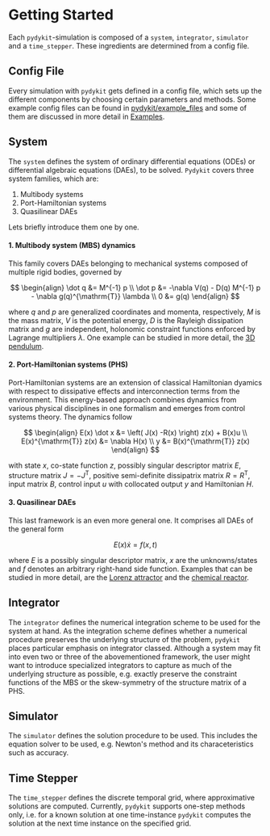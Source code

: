 # Getting Started

Each `pydykit`-simulation is composed of a `system`, `integrator`, `simulator` and a `time_stepper`. These ingredients are determined from a config file.

## Config File

Every simulation with `pydykit` gets defined in a config file,
which sets up the different components by choosing certain parameters and methods.
Some example config files can be found in [pydykit/example_files][source_pydykit_examples]
and some of them are discussed in more detail in [Examples](examples/pendulum_3d.md).

## System

The `system` defines the system of ordinary differential equations (ODEs)
or differential algebraic equations (DAEs), to be solved.
`Pydykit` covers three system families,
which are:

1. Multibody systems
2. Port-Hamiltonian systems
3. Quasilinear DAEs

Lets briefly introduce them one by one.

#### 1. Multibody system (MBS) dynamics <a name="mbs"></a>

This family covers DAEs belonging to mechanical systems composed of multiple rigid bodies, governed by

$$
\begin{align}
\dot q &= M^{-1} p \\
\dot p &= -\nabla V(q) - D(q) M^{-1} p - \nabla g(q)^{\mathrm{T}} \lambda \\
0 &= g(q)
\end{align}
$$

where $q$ and $p$ are generalized coordinates and momenta, respectively,
$M$ is the mass matrix, $V$ is the potential energy,
$D$ is the Rayleigh dissipation matrix and $g$ are independent,
holonomic constraint functions enforced by Lagrange multipliers $\lambda$.
One example can be studied in more detail, the [3D pendulum](examples/pendulum_3d.md).

<!-- TODO: include -->
<!-- References: ... -->

#### 2. Port-Hamiltonian systems (PHS)

Port-Hamiltonian systems are an extension of classical Hamiltonian dyamics
with respect to dissipative effects and interconnection terms from the environment.
This energy-based approach combines dynamics from various physical disciplines in one formalism
and emerges from control systems theory.
The dynamics follow

$$
\begin{align}
E(x) \dot x &= \left( J(x) -R(x) \right) z(x)  + B(x)u \\
E(x)^{\mathrm{T}} z(x) &= \nabla H(x) \\
y &= B(x)^{\mathrm{T}} z(x)
\end{align}
$$

with state $x$, co-state function $z$, possibly singular descriptor matrix $E$,
structure matrix $J=-J^{\mathrm{T}}$, positive semi-definite dissipatrix matrix $R=R^{\mathrm{T}}$,
input matrix $B$, control input $u$ with collocated output $y$ and Hamiltonian $H$.

<!-- TODO: include -->
<!-- References: ... -->

#### 3. Quasilinear DAEs

This last framework is an even more general one.
It comprises all DAEs of the general form

$$
E(x) \dot x = f(x,t)
$$

where $E$ is a possibly singular descriptor matrix,
$x$ are the unknowns/states and $f$ denotes an arbitrary right-hand side function.
Examples that can be studied in more detail, are the [Lorenz attractor](examples/lorenz.md)
and the [chemical reactor](examples/reactor.md).

## Integrator

The `integrator` defines the numerical integration scheme
to be used for the system at hand.
As the integration scheme defines whether a numerical procedure preserves the underlying structure of the problem,
`pydykit` places particular emphasis on integrator classed.
Although a system may fit into even two or three of the abovementioned framework,
the user might want to introduce specialized integrators to capture as much of the underlying structure as possible,
e.g. exactly preserve the constraint functions of the MBS or the skew-symmetry of the structure matrix of a PHS.

## Simulator

The `simulator` defines the solution procedure to be used.
This includes the equation solver to be used,
e.g. Newton's method and its characeteristics such as accuracy.

## Time Stepper

The `time_stepper` defines the discrete temporal grid,
where approximative solutions are computed.
Currently, `pydykit` supports one-step methods only,
i.e. for a known solution at one time-instance `pydykit` computes the solution at the next time instance on the specified grid.

[source_pydykit_examples]: https://github.com/pydykit/pydykit/blob/main/pydykit/example_files
